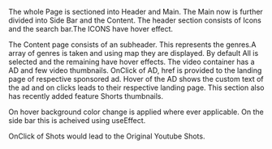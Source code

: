 The whole Page is sectioned into Header and Main. The Main now is further divided into Side Bar and the Content.
The header section consists of Icons and the search bar.The ICONS have hover effect.

The Content page consists of an subheader. This represents the genres.A array of genres is taken and using map they are displayed.
By default All is selected and the remaining have hover effects.
The video container has a AD and few video thumbnails.
OnClick of AD, href is provided to the landing page of respective sponsored ad.
Hover of the AD shows the custom text of the ad and on clicks leads to their respective landing page.
This section also has recently added feature Shorts thumbnails.

On hover background color change is applied where ever applicable.
On the side bar this is acheived using useEffect.

OnClick of Shots would lead to the Original Youtube Shots.
